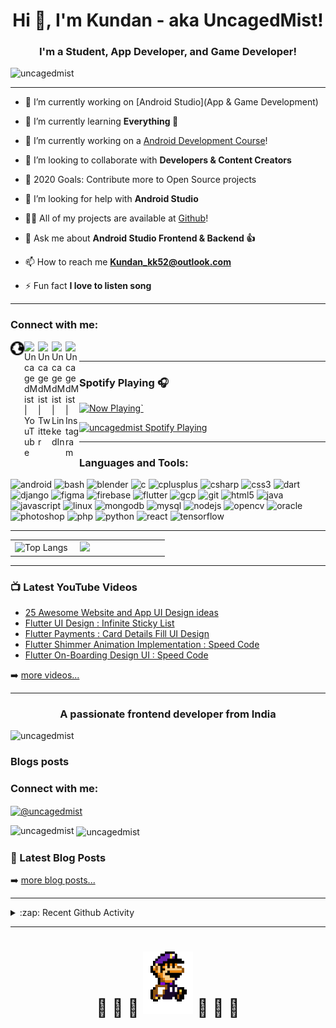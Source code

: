 <h1 align="center">Hi 👋, I'm Kundan - aka UncagedMist!</h1>
<h3 align="center">I'm a Student, App Developer, and Game Developer!</h3>


<p align="left"> <img src="https://komarev.com/ghpvc/?username=uncagedmist" alt="uncagedmist" /> </p>

---
- 🔭 I’m currently working on [Android Studio](App & Game Development)

- 🌱 I’m currently learning **Everything 🤣**

- 🔭 I’m currently working on a [Android Development Course][website]!

- 👯 I’m looking to collaborate with **Developers & Content Creators**

- 🥅 2020 Goals: Contribute more to Open Source projects

- 🤝 I’m looking for help with **Android Studio**

- 👨‍💻 All of my projects are available at [Github][website]!

- 💬 Ask me about **Android Studio Frontend & Backend 👍**

- 📫 How to reach me **Kundan_kk52@outlook.com**

- ⚡ Fun fact **I love to listen song**

---

### Connect with me:

[<img align="left" alt="UncagedMist" width="22px" src="https://raw.githubusercontent.com/iconic/open-iconic/master/svg/globe.svg" />][website]
[<img align="left" alt="UncagedMist | YouTube" width="22px" src="https://cdn.jsdelivr.net/npm/simple-icons@v3/icons/youtube.svg" />][youtube]
[<img align="left" alt="UncagedMist | Twitter" width="22px" src="https://cdn.jsdelivr.net/npm/simple-icons@v3/icons/twitter.svg" />][twitter]
[<img align="left" alt="UncagedMist | LinkedIn" width="22px" src="https://cdn.jsdelivr.net/npm/simple-icons@v3/icons/linkedin.svg" />][linkedin]
[<img align="left" alt="UncagedMist | Instagram" width="22px" src="https://cdn.jsdelivr.net/npm/simple-icons@v3/icons/instagram.svg" />][instagram]
  <br />

---

### Spotify Playing 🎧

<a href="https:/now-playing-profile-git-master.uncagedmist.vercel.app/now-playing?open">
    <img src="https://now-playing-profile-git-master.uncagedmist.vercel.app/now-playing" width="256" height="64" alt="Now Playing">`
</a>

[<img src="https://now-playing-profile.uncagedmist.vercel.app/api/spotify-playing" alt="uncagedmist Spotify Playing" width="350" />](https://open.spotify.com/user/66rgmhrmpj58wj66r26b30u3c)

---

### Languages and Tools:

<p align="left">
  <img src="https://devicons.github.io/devicon/devicon.git/icons/android/android-original-wordmark.svg" alt="android" width="40" height="40"/>
  <img src="https://www.vectorlogo.zone/logos/gnu_bash/gnu_bash-icon.svg" alt="bash" width="40" height="40"/> 
  <img src="https://download.blender.org/branding/community/blender_community_badge_white.svg" alt="blender" width="40" height="40"/> 
  <img src="https://devicons.github.io/devicon/devicon.git/icons/c/c-original.svg" alt="c" width="40" height="40"/> 
  <img src="https://devicons.github.io/devicon/devicon.git/icons/cplusplus/cplusplus-original.svg" alt="cplusplus" width="40" height="40"/> 
  <img src="https://devicons.github.io/devicon/devicon.git/icons/csharp/csharp-original.svg" alt="csharp" width="40" height="40"/> 
  <img src="https://devicons.github.io/devicon/devicon.git/icons/css3/css3-original-wordmark.svg" alt="css3" width="40" height="40"/> 
  <img src="https://www.vectorlogo.zone/logos/dartlang/dartlang-icon.svg" alt="dart" width="40" height="40"/> 
  <img src="https://devicons.github.io/devicon/devicon.git/icons/django/django-original.svg" alt="django" width="40" height="40"/> 
  <img src="https://www.vectorlogo.zone/logos/figma/figma-icon.svg" alt="figma" width="40" height="40"/> 
  <img src="https://www.vectorlogo.zone/logos/firebase/firebase-icon.svg" alt="firebase" width="40" height="40"/>
  <img src="https://www.vectorlogo.zone/logos/flutterio/flutterio-icon.svg" alt="flutter" width="40" height="40"/> 
  <img src="https://www.vectorlogo.zone/logos/google_cloud/google_cloud-icon.svg" alt="gcp" width="40" height="40"/> 
  <img src="https://www.vectorlogo.zone/logos/git-scm/git-scm-icon.svg" alt="git" width="40" height="40"/> 
  <img src="https://devicons.github.io/devicon/devicon.git/icons/html5/html5-original-wordmark.svg" alt="html5" width="40" height="40"/> 
  <img src="https://devicons.github.io/devicon/devicon.git/icons/java/java-original-wordmark.svg" alt="java" width="40" height="40"/>
  <img src="https://devicons.github.io/devicon/devicon.git/icons/javascript/javascript-original.svg" alt="javascript" width="40" height="40"/>
  <img src="https://devicons.github.io/devicon/devicon.git/icons/linux/linux-original.svg" alt="linux" width="40" height="40"/>
  <img src="https://devicons.github.io/devicon/devicon.git/icons/mongodb/mongodb-original-wordmark.svg" alt="mongodb" width="40" height="40"/>
  <img src="https://devicons.github.io/devicon/devicon.git/icons/mysql/mysql-original-wordmark.svg" alt="mysql" width="40" height="40"/> 
  <img src="https://devicons.github.io/devicon/devicon.git/icons/nodejs/nodejs-original-wordmark.svg" alt="nodejs" width="40" height="40"/> 
  <img src="https://www.vectorlogo.zone/logos/opencv/opencv-icon.svg" alt="opencv" width="40" height="40"/> 
  <img src="https://devicons.github.io/devicon/devicon.git/icons/oracle/oracle-original.svg" alt="oracle" width="40" height="40"/> 
  <img src="https://devicons.github.io/devicon/devicon.git/icons/photoshop/photoshop-plain.svg" alt="photoshop" width="40" height="40"/>
  <img src="https://devicons.github.io/devicon/devicon.git/icons/php/php-original.svg" alt="php" width="40" height="40"/> 
  <img src="https://devicons.github.io/devicon/devicon.git/icons/python/python-original.svg" alt="python" width="40" height="40"/> 
  <img src="https://devicons.github.io/devicon/devicon.git/icons/react/react-original-wordmark.svg" alt="react" width="40" height="40"/> 
  <img src="https://www.vectorlogo.zone/logos/tensorflow/tensorflow-icon.svg" alt="tensorflow" width="40" height="40"/>
  
  <br />

---

<table><tr>
<td width="40%">
<img alt="Top Langs" src="https://github-readme-stats.vercel.app/api/top-langs/?username=uncagedmist&langs_count=8&theme=dark&cache_seconds=43200&layout=compact&hide=jupyter notebook">
</td>
<td width="55%">
<img src="https://github-readme-stats.vercel.app/api?username=uncagedmist&theme=dark&show_icons=true&cache_seconds=43200"/>
</td>
</tr></table>

---

### 📺 Latest YouTube Videos
<!-- YOUTUBE:START -->
- [25 Awesome Website and App UI Design ideas](https://www.youtube.com/watch?v=VUSMcUnQOkA)
- [Flutter UI Design : Infinite Sticky List](https://www.youtube.com/watch?v=RigmyeBfGGg)
- [Flutter Payments  : Card Details Fill UI Design](https://www.youtube.com/watch?v=-Go0Pgv1c-Q)
- [Flutter Shimmer Animation Implementation : Speed Code](https://www.youtube.com/watch?v=mYIkMkSeAsk)
- [Flutter On-Boarding Design UI : Speed Code](https://www.youtube.com/watch?v=RDsDsGBP7t4)
<!-- YOUTUBE:END -->
➡️ [more videos...](https://youtube.com/c/TeChByTeCaReByKK)

---

<h3 align="center">A passionate frontend developer from India</h3>

<p align="left"> <img src="https://komarev.com/ghpvc/?username=uncagedmist" alt="uncagedmist" /> </p>

### Blogs posts
<!-- BLOG-POST-LIST:START -->
<!-- BLOG-POST-LIST:END -->

<p align="left">
<h3 align="left">Connect with me:</h3>
<a href="https://medium.com/@uncagedmist" target="blank"><img align="center" src="https://cdn.jsdelivr.net/npm/simple-icons@3.0.1/icons/medium.svg" alt="@uncagedmist" height="30" width="40" /></a>
</p>

<p><img align="left" src="https://github-readme-stats.vercel.app/api/top-langs/?username=uncagedmist&layout=compact" alt="uncagedmist" /></p>

<p>&nbsp;<img align="center" src="https://github-readme-stats.vercel.app/api?username=uncagedmist&show_icons=true" alt="uncagedmist" /></p>


### 📕 Latest Blog Posts
<!-- BLOG-POST-LIST:START -->
<!-- BLOG-POST-LIST:END -->
➡️ [more blog posts...][twitter]

---

<details>
  <summary>:zap: Recent Github Activity</summary>
<!--START_SECTION:activity-->
<!--END_SECTION:activity-->
</details>

---

<h1 align="center">
👾 👾 👾 <img alt="OmegaSpartanSP" src="https://github.com/UncagedMist/UncagedMist/blob/master/img/hop.gif" height="100px"> 👾 👾 👾
</h1>

[website]: https://github.com/UncagedMist
[twitter]: https://twitter.com/UncagedMist
[youtube]: https://www.youtube.com/c/TeChByTeCaReByKK
[instagram]: https://instagram.com/uncagedmist
[linkedin]: https://linkedin.com/in/uncagedmist
[FlutterPlaylist]: https://www.youtube.com/playlist?list=PLBYLctkttE9mOgSEVVjIU0Np3UfcJmGRt
[ChatBotPlaylist]: https://www.youtube.com/playlist?list=PLBYLctkttE9krFN1BZOvwHQrnSAs1qc7g
[NotificationPlaylist]: https://www.youtube.com/playlist?list=PLBYLctkttE9ntjX6Nuoc3TrYrsdUGi-iw
[SQL-Playlist]: https://www.youtube.com/playlist?list=PLBYLctkttE9mnbX-ZsCPZJRXiPh4NYCSV
